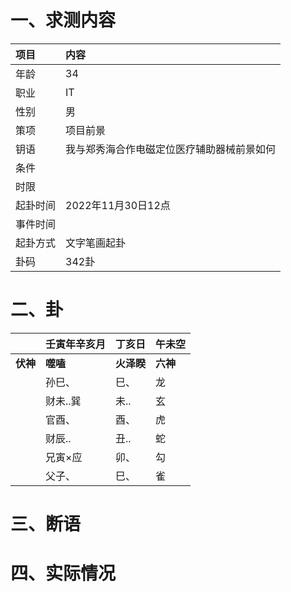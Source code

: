 # 一、求测内容
|项目|内容|
|:-|:-|
|年龄|34|
|职业|IT|
|性别|男|
|策项|项目前景|
|钥语|我与郑秀海合作电磁定位医疗辅助器械前景如何|
|条件||
|时限||
|起卦时间|2022年11月30日12点|
|事件时间||
|起卦方式|文字笔画起卦|
|卦码|342卦|

# 二、卦
||壬寅年辛亥月|丁亥日|午未空|
|:-|:-|:-|:-|
|**伏神**|**噬嗑**|**火泽睽**|**六神**|
||孙巳、|巳、|龙|
||财未..巽|未..|玄|
||官酉、|酉、|虎|
||财辰..|丑..|蛇|
||兄寅×应|卯、|勾|
||父子、|巳、|雀|


# 三、断语

# 四、实际情况